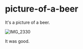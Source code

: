 # picture-of-a-beer
It's a picture of a beer.

![IMG_2330](https://user-images.githubusercontent.com/44236259/120818061-38446880-c58d-11eb-9311-c93225ea901e.jpg)

It was good.

